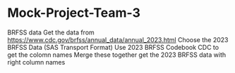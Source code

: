 # Mock-Project-Team-3
BRFSS data
Get the data from https://www.cdc.gov/brfss/annual_data/annual_2023.html
Choose the 2023 BRFSS Data (SAS Transport Format) 
Use 2023 BRFSS Codebook CDC to get the colomn names
Merge these together get the 2023 BRFSS data with right column names
